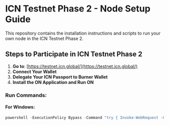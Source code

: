 # ICN Testnet Phase 2 - Node Setup Guide

This repository contains the installation instructions and scripts to run your own node in the ICN Testnet Phase 2.

## Steps to Participate in ICN Testnet Phase 2

1. **Go to**: [https://testnet.icn.global/](https://testnet.icn.global/)
2. **Connect Your Wallet**
3. **Delegate Your ICN Passport to Burner Wallet**
4. **Install the ON Application and Run ON**

### Run Commands:

#### For Windows:
```powershell
powershell -ExecutionPolicy Bypass -Command "try { Invoke-WebRequest -Uri 'https://console.icn.global/downloads/install/start.ps1' -OutFile '.\start.ps1' -UseBasicParsing; & '.\start.ps1' -PrivateKey '<private_key>'} finally { Remove-Item .\start.ps1 -ErrorAction Silentlycontinue
